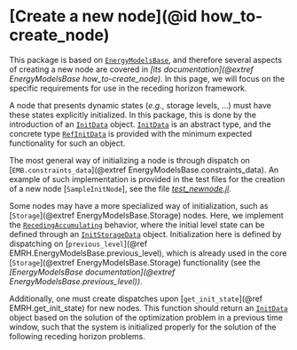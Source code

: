 # [Create a new node](@id how_to-create_node)

This package is based on [`EnergyModelsBase`](https://github.com/EnergyModelsX/EnergyModelsBase.jl), and therefore several aspects of creating a new node are covered in *[its documentation](@extref EnergyModelsBase how_to-create_node)*.
In this page, we will focus on the specific requirements for use in the receding horizon framework.

A node that presents dynamic states (*e.g.*, storage levels, ...) must have these states explicitly initialized.
In this package, this is done by the introduction of an [`InitData`](@ref) object.
[`InitData`](@ref) is an abstract type, and the concrete type [`RefInitData`](@ref) is provided with the minimum expected functionality for such an object.

The most general way of initializing a node is through dispatch on [`EMB.constraints_data`](@extref EnergyModelsBase.constraints_data).
An example of such implementation is provided in the test files for the creation of a new node [`SampleInitNode`], see the file *[test_newnode.jl](https://gitlab.sintef.no/idesignres/wp-2/energymodelsrechorizon.jl/-/tree/main/test/test_newnode.jl)*.

Some nodes may have a more specialized way of initialization, such as [`Storage`](@extref EnergyModelsBase.Storage) nodes.
Here, we implement the [`RecedingAccumulating`](@ref) behavior, where the initial level state can be defined through an [`InitStorageData`](@ref) object.
Initialization here is defined by dispatching on [`previous_level`](@ref EMRH.EnergyModelsBase.previous_level), which is already used in the core [`Storage`](@extref EnergyModelsBase.Storage) functionality (see the *[EnergyModelsBase documentation](@extref EnergyModelsBase.previous_level))*.

Additionally, one must create dispatches upon [`get_init_state`](@ref EMRH.get_init_state) for new nodes.
This function should return an [`InitData`](@ref) object based on the solution of the optimization problem in a previous time window, such that the system is initialized properly for the solution of the following receding horizon problems.

